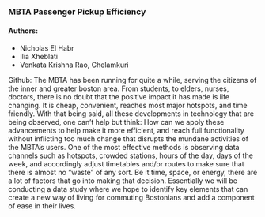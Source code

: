 ### MBTA Passenger Pickup Efficiency

#### **Authors:**
- Nicholas El Habr
- Ilia Xheblati
- Venkata Krishna Rao, Chelamkuri

Github:
	The MBTA has been running for quite a while, serving the citizens of the inner and greater boston area. From students, to elders, nurses, doctors, there is no doubt that the positive impact it has made is life changing. It is cheap, convenient, reaches most major hotspots, and time friendly. With that being said, all these developments in technology that are being observed, one can’t help but think: How can we apply these advancements to help make it more efficient, and reach full functionality without inflicting too much change that disrupts the mundane activities of the MBTA’s users. One of the most effective methods is observing data channels such as hotspots, crowded stations, hours of the day, days of the week, and accordingly adjust timetables and/or routes to make sure that there is almost no “waste” of any sort. Be it time, space, or energy, there are a lot of factors that go into making that decision. Essentially we will be conducting a data study where we hope to identify key elements that can create a new way of living for commuting Bostonians and add a component of ease in their lives.

